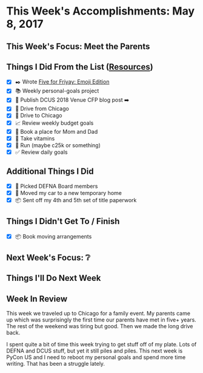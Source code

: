 # This Week's Accomplishments: May 8, 2017

## This Week's Focus: Meet the Parents

## Things I Did From the List ([Resources](resources.md))

- [x] :black_nib: Wrote [Five for Friyay: Emoji Edition](https://jefftriplett.com/2017/five-for-friyay-emoji-edition/)
- [x] :books: Weekly personal-goals project
- [x] :calendar: Publish DCUS 2018 Venue CFP blog post :arrow_right:
- [x] :car: Drive from Chicago
- [x] :car: Drive to Chicago
- [x] :chart_with_upwards_trend: Review weekly budget goals
- [x] :hotel: Book a place for Mom and Dad
- [x] :muscle: Take vitamins
- [x] :running: Run (maybe c25k or something)
- [x] :white_check_mark: Review daily goals

## Additional Things I Did

- [x] :calendar: Picked DEFNA Board members
- [x] :car: Moved my car to a new temporary home
- [x] :package: Sent off my 4th and 5th set of title paperwork

## Things I Didn't Get To / Finish

- [x] :package: Book moving arrangements

## Next Week's Focus: :grey_question:

## Things I'll Do Next Week

## Week In Review

This week we traveled up to Chicago for a family event. My parents came up which was surprisingly the first time our parents have met in five+ years. The rest of the weekend was tiring but good. Then we made the long drive back.

I spent quite a bit of time this week trying to get stuff off of my plate. Lots of DEFNA and DCUS stuff, but yet it still piles and piles. This next week is PyCon US and I need to reboot my personal goals and spend more time writing. That has been a struggle lately. 
